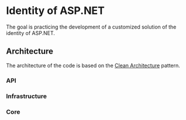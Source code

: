 # Identity of ASP.NET

The goal is practicing the development of a customized solution of the identity of ASP.NET.

## Architecture

The architecture of the code is based on the [Clean Architecture](https://learn.microsoft.com/en-us/dotnet/architecture/modern-web-apps-azure/common-web-application-architectures) pattern.

### API

### Infrastructure

### Core
